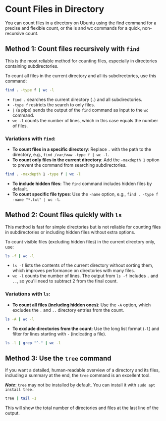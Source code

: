 # Count Files in Directory
You can count files in a directory on Ubuntu using the find command for a precise and flexible count, or the ls and wc commands for a quick, non-recursive count.

## Method 1: Count files recursively with `find`
This is the most reliable method for counting files, especially in directories containing subdirectories.

To count all files in the current directory and all its subdirectories, use this command: 

```bash
find . -type f | wc -l
```

- `find .` searches the current directory (`.`) and all subdirectories.
- `-type f` restricts the search to only files.
- `|` (a pipe) sends the output of the `find` command as input to the `wc` command.
- `wc -l` counts the number of lines, which in this case equals the number of files.


### Variations with `find`:
- **To count files in a specific directory**: Replace `.` with the path to the directory, e.g., `find /var/www -type f | wc -l`.
- **To count only files in the current directory**: Add the `-maxdepth 1` option to prevent the command from searching subdirectories.

```bash
find . -maxdepth 1 -type f | wc -l
```

- **To include hidden files**: The `find` command includes hidden files by default.
- **To count specific file types**: Use the `-name` option, e.g., `find . -type f -name "*.txt" | wc -l`.

## Method 2: Count files quickly with `ls`
This method is fast for simple directories but is not reliable for counting files in subdirectories or including hidden files without extra options. 

To count visible files (excluding hidden files) in the current directory only, use:

```bash
ls -f | wc -l
```

- `ls -f` lists the contents of the current directory without sorting them, which improves performance on directories with many files.
- `wc -l` counts the number of lines. The output from `ls -f` includes `.` and `..`, so you'll need to subtract 2 from the final count.

### Variations with `ls`:
- **To count all files (including hidden ones)**: Use the `-A` option, which excludes the `.` and `..` directory entries from the count.

```bash
ls -A | wc -l
```

- **To exclude directories from the count**: Use the long list format (`-l`) and filter for lines starting with `-` (indicating a file).

```bash
ls -l | grep "^-" | wc -l
```

## Method 3: Use the `tree` command
If you want a detailed, human-readable overview of a directory and its files, including a summary at the end, the `tree` command is an excellent tool.

***Note***: `tree` may not be installed by default. You can install it with `sudo apt install tree.`

```bash
tree | tail -1
```

This will show the total number of directories and files at the last line of the output.
